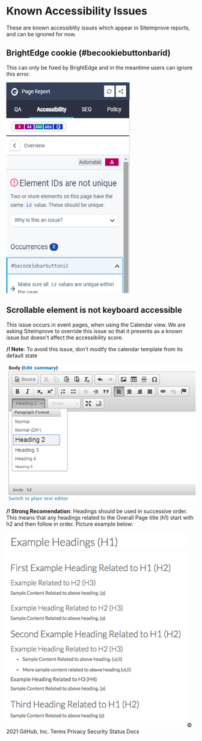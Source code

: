 # Known Accessibility Issues 

These are known accessiblity issues which appear in Siteimprove reports, and can be ignored for now.

## BrightEdge cookie (#becookiebuttonbarid)

This can only be fixed by BrightEdge and in the meantime users can ignore this error.

![Siteimprove Report](../.gitbook/assets/becookie.png)

## Scrollable element is not keyboard accessible

This issue occurs in event pages, when using the Calendar view. We are asking Siteimprove to override this issue so that it presents as a known issue but doesn't affect the accessibility score.

**/! Note**: To avoid this issue, don't modify the calendar template from its default state

![WYSIWYG Editor with Headings Drop-Down Menu](../.gitbook/assets/headings-drop-down-wysiwyg-2%20%282%29.png)

**/! Strong Recomendation**: Headings should be used in successive order. This means that any headings related to the Overall Page title \(h1\) start with h2 and then follow in order. Picture example below:

![Example of Nested Headings](../.gitbook/assets/headingexample%20%281%29.png)
© 2021 GitHub, Inc.
Terms
Privacy
Security
Status
Docs

